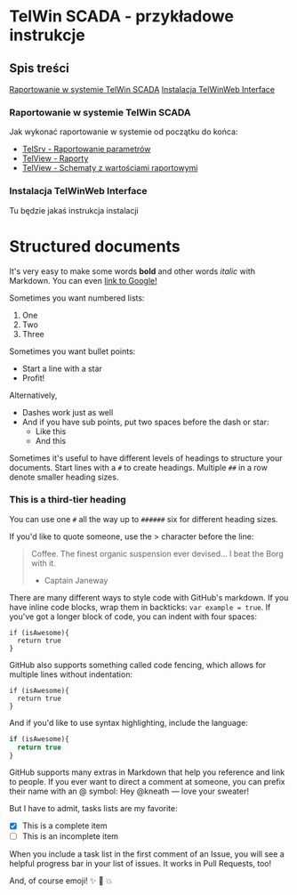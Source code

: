 # TelWin SCADA - przykładowe instrukcje
## Spis treści
  [Raportowanie w systemie TelWin SCADA](README.md#raportowanie-w-systemie-telwin-scada)
  [Instalacja TelWinWeb Interface](README.md#instalacja-telwinweb-interface)

### Raportowanie w systemie TelWin SCADA
Jak wykonać raportowanie w systemie od początku do końca:
- [TelSrv - Raportowanie parametrów](/TelSrv/TelSrv_Raportowanie_parametrów.md) 
- [TelView - Raporty](/TelView/TelView_Raporty.md) 
- [TelView - Schematy z wartościami raportowymi](/TelView/TelView_Schematy_z_wartościami_raportowymi.md) 

### Instalacja TelWinWeb Interface
Tu będzie jakaś instrukcja instalacji




# Structured documents

It's very easy to make some words **bold** and other words *italic* with Markdown. You can even [link to Google!](http://google.com)

Sometimes you want numbered lists:

1. One
2. Two
3. Three

Sometimes you want bullet points:

* Start a line with a star
* Profit!

Alternatively,

- Dashes work just as well
- And if you have sub points, put two spaces before the dash or star:
  - Like this
  - And this
  
Sometimes it's useful to have different levels of headings to structure your documents. Start lines with a `#` to create headings. Multiple `##` in a row denote smaller heading sizes.

### This is a third-tier heading

You can use one `#` all the way up to `######` six for different heading sizes.

If you'd like to quote someone, use the > character before the line:

> Coffee. The finest organic suspension ever devised... I beat the Borg with it.
> - Captain Janeway

There are many different ways to style code with GitHub's markdown. If you have inline code blocks, wrap them in backticks: `var example = true`.  If you've got a longer block of code, you can indent with four spaces:

    if (isAwesome){
      return true
    }

GitHub also supports something called code fencing, which allows for multiple lines without indentation:

```
if (isAwesome){
  return true
}
```

And if you'd like to use syntax highlighting, include the language:

```javascript
if (isAwesome){
  return true
}
```


GitHub supports many extras in Markdown that help you reference and link to people. If you ever want to direct a comment at someone, you can prefix their name with an @ symbol: Hey @kneath — love your sweater!

But I have to admit, tasks lists are my favorite:

- [x] This is a complete item
- [ ] This is an incomplete item

When you include a task list in the first comment of an Issue, you will see a helpful progress bar in your list of issues. It works in Pull Requests, too!

And, of course emoji! :sparkles: :camel: :boom: